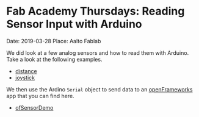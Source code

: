 # Fab Academy Thursdays: Reading Sensor Input with Arduino

Date: 2019-03-28
Place: Aalto Fablab

We did look at a few analog sensors and how to read them with Arduino. Take a look at the following examples.

- [distance](distance)
- [joystick](joystick)

We then use the Ardino `Serial` object to send data to an [openFrameworks](https://openframeworks.cc) app that you can find here.

- [ofSensorDemo](ofSensorDemo)

